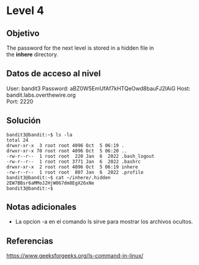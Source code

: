 # Level 4

## Objetivo
The password for the next level is stored in a hidden file in the **inhere** directory.

## Datos de acceso al nivel
User: bandit3
Password: aBZ0W5EmUfAf7kHTQeOwd8bauFJ2lAiG
Host: bandit.labs.overthewire.org  
Port: 2220

## Solución
```
bandit3@bandit:~$ ls -la
total 24
drwxr-xr-x  3 root root 4096 Oct  5 06:19 .
drwxr-xr-x 70 root root 4096 Oct  5 06:20 ..
-rw-r--r--  1 root root  220 Jan  6  2022 .bash_logout
-rw-r--r--  1 root root 3771 Jan  6  2022 .bashrc
drwxr-xr-x  2 root root 4096 Oct  5 06:19 inhere
-rw-r--r--  1 root root  807 Jan  6  2022 .profile
bandit3@bandit:~$ cat ~/inhere/.hidden
2EW7BBsr6aMMoJ2HjW067dm8EgX26xNe
bandit3@bandit:~$

```
## Notas adicionales
* La opcion -a en el comando ls sirve para mostrar los archivos ocultos.
## Referencias
https://www.geeksforgeeks.org/ls-command-in-linux/